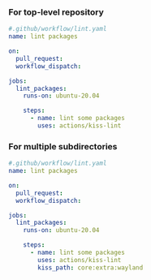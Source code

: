 ### For top-level repository


```yaml
#.github/workflow/lint.yaml
name: lint packages

on:
  pull_request:
  workflow_dispatch:

jobs:
  lint_packages:
    runs-on: ubuntu-20.04

    steps:
      - name: lint some packages
        uses: actions/kiss-lint
```

### For multiple subdirectories

```yaml
#.github/workflow/lint.yaml
name: lint packages

on:
  pull_request:
  workflow_dispatch:

jobs:
  lint_packages:
    runs-on: ubuntu-20.04

    steps:
      - name: lint some packages
        uses: actions/kiss-lint
        kiss_path: core:extra:wayland
```
